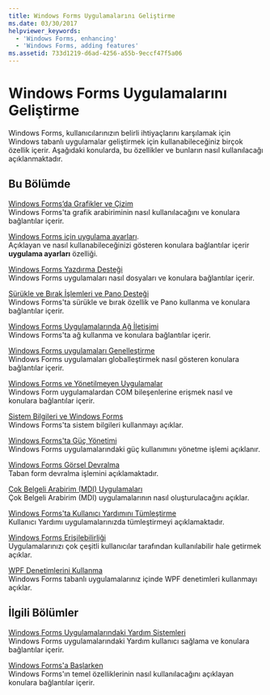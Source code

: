 ```yaml
---
title: Windows Forms Uygulamalarını Geliştirme
ms.date: 03/30/2017
helpviewer_keywords:
  - 'Windows Forms, enhancing'
  - 'Windows Forms, adding features'
ms.assetid: 733d1219-d6ad-4256-a55b-9eccf47f5a06
---
```

# <a name="enhancing-windows-forms-applications"></a>Windows Forms Uygulamalarını Geliştirme
Windows Forms, kullanıcılarınızın belirli ihtiyaçlarını karşılamak için Windows tabanlı uygulamalar geliştirmek için kullanabileceğiniz birçok özellik içerir. Aşağıdaki konularda, bu özellikler ve bunların nasıl kullanılacağı açıklanmaktadır.  
  
## <a name="in-this-section"></a>Bu Bölümde  
 [Windows Forms’da Grafikler ve Çizim](graphics-and-drawing-in-windows-forms.md)  
 Windows Forms'ta grafik arabiriminin nasıl kullanılacağını ve konulara bağlantılar içerir.  
  
 [Windows Forms için uygulama ayarları](application-settings-for-windows-forms.md).  
 Açıklayan ve nasıl kullanabileceğinizi gösteren konulara bağlantılar içerir **uygulama ayarları** özelliği.  
  
 [Windows Forms Yazdırma Desteği](windows-forms-print-support.md)  
 Windows Forms uygulamaları nasıl dosyaları ve konulara bağlantılar içerir.  
  
 [Sürükle ve Bırak İşlemleri ve Pano Desteği](drag-and-drop-operations-and-clipboard-support.md)  
 Windows Forms'ta sürükle ve bırak özellik ve Pano kullanma ve konulara bağlantılar içerir.  
  
 [Windows Forms Uygulamalarında Ağ İletişimi](networking-in-windows-forms-applications.md)  
 Windows Forms'ta ağ kullanma ve konulara bağlantılar içerir.  
  
 [Windows Forms uygulamaları Genelleştirme](globalizing-windows-forms.md)  
 Windows Forms uygulamaları globalleştirmek nasıl gösteren konulara bağlantılar içerir.  
  
 [Windows Forms ve Yönetilmeyen Uygulamalar](windows-forms-and-unmanaged-applications.md)  
 Windows Form uygulamalardan COM bileşenlerine erişmek nasıl ve konulara bağlantılar içerir.  
  
 [Sistem Bilgileri ve Windows Forms](system-information-and-windows-forms.md)  
 Windows Forms'ta sistem bilgileri kullanmayı açıklar.  
  
 [Windows Forms'ta Güç Yönetimi](power-management-in-windows-forms.md)  
 Windows Forms uygulamalarındaki güç kullanımını yönetme işlemi açıklanır.  
  
 [Windows Forms Görsel Devralma](windows-forms-visual-inheritance.md)  
 Taban form devralma işlemini açıklamaktadır.  
  
 [Çok Belgeli Arabirim (MDI) Uygulamaları](multiple-document-interface-mdi-applications.md)  
 Çok Belgeli Arabirim (MDI) uygulamalarının nasıl oluşturulacağını açıklar.  
  
 [Windows Forms'ta Kullanıcı Yardımını Tümleştirme](integrating-user-help-in-windows-forms.md)  
 Kullanıcı Yardımı uygulamalarınızda tümleştirmeyi açıklamaktadır.  
  
 [Windows Forms Erişilebilirliği](windows-forms-accessibility.md)  
 Uygulamalarınızı çok çeşitli kullanıcılar tarafından kullanılabilir hale getirmek açıklar.  
  
 [WPF Denetimlerini Kullanma](using-wpf-controls.md)  
 Windows Forms tabanlı uygulamalarınız içinde WPF denetimleri kullanmayı açıklar.  
  
## <a name="related-sections"></a>İlgili Bölümler  
 [Windows Forms Uygulamalarındaki Yardım Sistemleri](help-systems-in-windows-forms-applications.md)  
 Windows Forms uygulamalarındaki Yardım kullanıcı sağlama ve konulara bağlantılar içerir.  
  
 [Windows Forms'a Başlarken](../getting-started-with-windows-forms.md)  
 Windows Forms'ın temel özelliklerinin nasıl kullanılacağını açıklayan konulara bağlantılar içerir.
